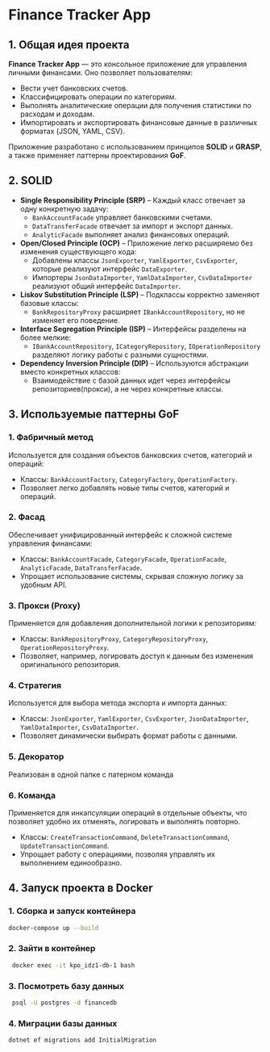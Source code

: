 # Finance Tracker App

## 1. Общая идея проекта

**Finance Tracker App** — это консольное приложение для управления личными финансами. Оно позволяет пользователям:

- Вести учет банковских счетов.
- Классифицировать операции по категориям.
- Выполнять аналитические операции для получения статистики по расходам и доходам.
- Импортировать и экспортировать финансовые данные в различных форматах (JSON, YAML, CSV).

Приложение разработано с использованием принципов **SOLID** и **GRASP**, а также применяет паттерны проектирования **GoF**.

## 2. SOLID

- **Single Responsibility Principle (SRP)** – Каждый класс отвечает за одну конкретную задачу:
  - `BankAccountFacade` управляет банковскими счетами.
  - `DataTransferFacade` отвечает за импорт и экспорт данных.
  - `AnalyticFacade` выполняет анализ финансовых операций.
- **Open/Closed Principle (OCP)** – Приложение легко расширяемо без изменения существующего кода:
  - Добавлены классы `JsonExporter`, `YamlExporter`, `CsvExporter`, которые реализуют интерфейс `DataExporter`.
  - Импортеры `JsonDataImporter`, `YamlDataImporter`, `CsvDataImporter` реализуют общий интерфейс `DataImporter`.
- **Liskov Substitution Principle (LSP)** – Подклассы корректно заменяют базовые классы:
  - `BankRepositoryProxy` расширяет `IBankAccountRepository`, но не изменяет его поведение.
- **Interface Segregation Principle (ISP)** – Интерфейсы разделены на более мелкие:
  - `IBankAccountRepository`, `ICategoryRepository`, `IOperationRepository` разделяют логику работы с разными сущностями.
- **Dependency Inversion Principle (DIP)** – Используются абстракции вместо конкретных классов:
  - Взаимодействие с базой данных идет через интерфейсы репозиториев(прокси), а не через конкретные классы.

## 3. Используемые паттерны GoF

### 1. **Фабричный метод**

Используется для создания объектов банковских счетов, категорий и операций:

- Классы: `BankAccountFactory`, `CategoryFactory`, `OperationFactory`.
- Позволяет легко добавлять новые типы счетов, категорий и операций.

### 2. **Фасад**

Обеспечивает унифицированный интерфейс к сложной системе управления финансами:

- Классы: `BankAccountFacade`, `CategoryFacade`, `OperationFacade`, `AnalyticFacade`, `DataTransferFacade`.
- Упрощает использование системы, скрывая сложную логику за удобным API.

### 3. **Прокси (Proxy)**

Применяется для добавления дополнительной логики к репозиториям:

- Классы: `BankRepositoryProxy`, `CategoryRepositoryProxy`, `OperationRepositoryProxy`.
- Позволяет, например, логировать доступ к данным без изменения оригинального репозитория.

### 4. **Стратегия**

Используется для выбора метода экспорта и импорта данных:

- Классы: `JsonExporter`, `YamlExporter`, `CsvExporter`, `JsonDataImporter`, `YamlDataImporter`, `CsvDataImporter`.
- Позволяет динамически выбирать формат работы с данными.

### 5. **Декоратор**

Реализован в одной папке с патерном команда

### 6. **Команда**

Применяется для инкапсуляции операций в отдельные объекты, что позволяет удобно их отменять, логировать и выполнять повторно.

- Классы: `CreateTransactionCommand`, `DeleteTransactionCommand`, `UpdateTransactionCommand`.
- Упрощает работу с операциями, позволяя управлять их выполнением единообразно.

## 4. Запуск проекта в Docker

### 1. Сборка и запуск контейнера

```bash
docker-compose up --build
```

### 2. Зайти в контейнер

```bash
 docker exec -it kpo_idz1-db-1 bash
```
### 3. Посмотреть базу данных 

```bash
 psql -U postgres -d financedb
```

### 4. Миграции базы данных

```bash
dotnet ef migrations add InitialMigration
```

